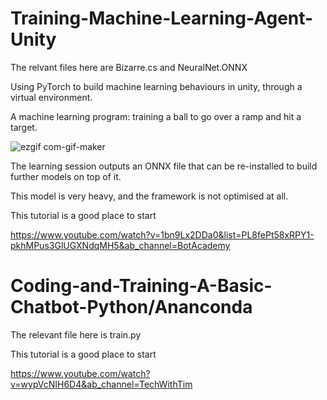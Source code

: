 # Training-Machine-Learning-Agent-Unity

The relvant files here are Bizarre.cs and NeuralNet.ONNX

Using PyTorch to build machine learning behaviours in unity, through a virtual environment.

A machine learning program: training a ball to go over a ramp and hit a target.

![ezgif com-gif-maker](https://user-images.githubusercontent.com/73109076/105433174-0b805c00-5c51-11eb-95e1-afcb616b17cf.gif)

The learning session outputs an ONNX file that can be re-installed to build further models on top of it.

This model is very heavy, and the framework is not optimised at all.

This tutorial is a good place to start 

https://www.youtube.com/watch?v=1bn9Lx2DDa0&list=PL8fePt58xRPY1-pkhMPus3GlUGXNdqMH5&ab_channel=BotAcademy

# Coding-and-Training-A-Basic-Chatbot-Python/Ananconda

The relevant file here is train.py

This tutorial is a good place to start

https://www.youtube.com/watch?v=wypVcNIH6D4&ab_channel=TechWithTim
